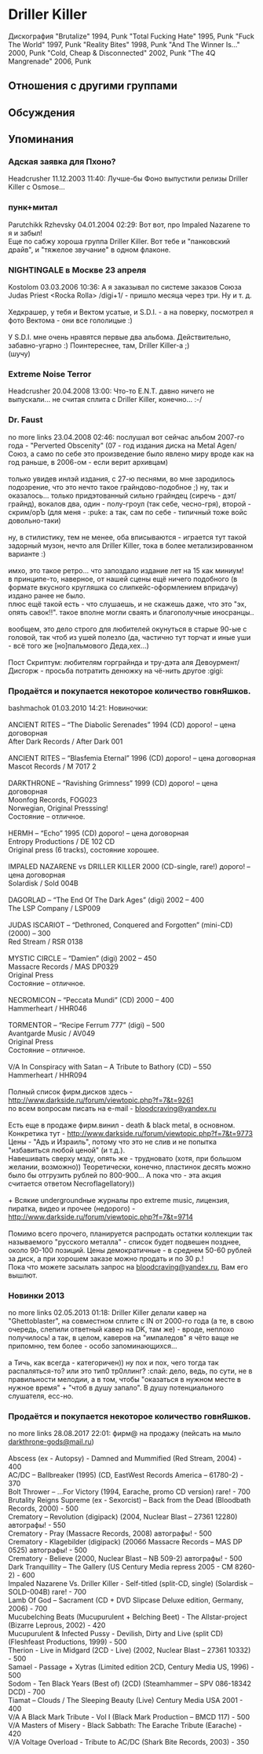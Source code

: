 # Driller Killer

Дискография
"Brutalize" 1994, Punk
"Total Fucking Hate" 1995, Punk
"Fuck The World" 1997, Punk
"Reality Bites" 1998, Punk
"And The Winner Is…" 2000, Punk
"Cold, Cheap & Disconnected" 2002, Punk
"The 4Q Mangrenade" 2006, Punk

## Отношения с другими группами


## Обсуждения


## Упоминания

### Адская заявка для Пхоно?

Headcrusher 11.12.2003 11:40:
Лучше-бы Фоно выпустили релизы Driller Killer с Osmose...

### пунк+митал

Parutchikk Rzhevsky 04.01.2004 02:29:
Вот вот, про Impaled Nazarene то я и забыл!<BR>Еще по сабжу хороша группа Driller Killer. Вот тебе и "панковский драйв", и "тяжелое звучание" в одном флаконе.

### NIGHTINGALE в Москве 23 апреля

Kostolom 03.03.2006 10:36:
А я заказывал по системе заказов Союза Judas Priest &lt;Rocka Rolla&gt; /digi+1/ - пришло месяца через три. Ну и т. д.<BR><BR>Хедкрашер, у тебя и Вектом усатые, и S.D.I. - а на поверку, посмотрел я фото Вектома - они все гололицые :)<BR><BR>У S.D.I. мне очень нравятся первые два альбома. Действительно, забавно-угарно :) Поинтереснее, там, Driller Killer-a ;)<BR>(шучу)

### Extreme Noise Terror

Headcrusher 20.04.2008 13:00:
Что-то E.N.T. давно ничего не выпускали... не считая сплита с Driller Killer, конечно... :-/

### Dr. Faust

no more links 23.04.2008 02:46:
послушал вот сейчас альбом 2007-го года - "Perverted Obscenity" (07 - год издания диска на Metal Agen/Союз, а само по себе это произведение было явлено миру вроде как на год раньше, в 2006-ом - если верит архивцам) <BR><BR>только увидев инлэй издания, с 27-ю песнями, во мне зародилось подозрение, что это нечто такое грайндово-подобное ;) ну, так и оказалось... только придэтованный сильно грайндец (сиречь - дэт/грайнд), вокалов два, один - полу-гроул (так себе, чесно-гря), второй - скрим/орЪ (для меня - :puke: а так, сам по себе - типичный тоже войс довольно-таки) <BR><BR>ну, в стилистику, тем не менее, оба вписываются - играется тут такой задорный музон, нечто аля Driller Killer, тока в более метализированном варианте :)<BR><BR>имхо, это такое ретро... что запоздало издание лет на 15 как миниум!   <BR>в принципе-то, наверное, от нашей сцены ещё ничего подобного (в формате вкусного кругляшка со слипкейс-оформлением впридачу) издано ранее не было. <BR>плюс ещё такой есть - что слушаешь, и не скажешь даже, что это "эх, опять савок!!". такое вполне могли сваять и благополучные иносранцы.. <BR><BR>вообщем, это дело строго для любителей окунуться в старые 90-ые с головой, так чтоб из ушей полезло (да, частично тут торчат и иные уши - всё того же [но]пальмового Деда,хех...) <BR><BR>Пост Скриптум: любителям горграйнда и тру-дэта аля Девоурмент/Дисгорж - просьба потратить денюжку на чё-нить другое :gigi:

### Продаётся и покупается некоторое количество говнЯшков.

bashmachok 01.03.2010 14:21:
Новиночки:<BR><BR>ANCIENT RITES – “The Diabolic Serenades” 1994 (CD) дорого! – цена договорная<BR>After Dark Records / After Dark 001<BR><BR>ANCIENT RITES – “Blasfemia Eternal” 1996 (CD) дорого! – цена договорная<BR>Mascot Records / M 7017 2<BR><BR>DARKTHRONE – “Ravishing Grimness” 1999 (CD) дорого! – цена договорная<BR>Moonfog Records, FOG023<BR>Norwegian, Original Presssing!<BR>Состояние – отличное.<BR><BR>HERMH – “Echo” 1995 (CD) дорого! – цена договорная<BR>Entropy Productions / DE 102 CD<BR>Original press (6 tracks), состояние хорошее.<BR><BR>IMPALED NAZARENE vs DRILLER KILLER 2000 (CD-single, rare!) дорого! – цена договорная<BR>Solardisk / Sold 004B<BR><BR>DAGORLAD – “The End Of The Dark Ages” (digi) 2002 – 400<BR>The LSP Company / LSP009<BR><BR>JUDAS ISCARIOT – “Dethroned, Conquered and Forgotten” (mini-CD) (2000) – 300<BR>Red Stream / RSR 0138<BR><BR>MYSTIC CIRCLE – “Damien” (digi) 2002 – 450<BR>Massacre Records / MAS DP0329<BR>Original Press<BR>Состояние – отличное.<BR><BR>NECROMICON – “Peccata Mundi” (CD) 2000 – 400<BR>Hammerheart / HHR046<BR><BR>TORMENTOR – “Recipe Ferrum 777” (digi) – 500<BR>Avantgarde Music / AV049<BR>Original Press<BR>Состояние – отличное.<BR><BR>V/A In Conspiracy with Satan – A Tribute to Bathory (CD) – 550<BR>Hammerheart / HHR094<BR><BR>Полный список фирм.дисков здесь - <A HREF="http://www.darkside.ru/forum/viewtopic.php?f=7&t=9261" TARGET="_blank">http://www.darkside.ru/forum/viewtopic.php?f=7&t=9261</A><BR>по всем вопросам писать на e-mail - bloodcraving@yandex.ru<BR><BR>Есть еще в продаже фирм.винил - death & black metal, в основном. Конкретика тут - <A HREF="http://www.darkside.ru/forum/viewtopic.php?f=7&t=9773" TARGET="_blank">http://www.darkside.ru/forum/viewtopic.php?f=7&t=9773</A><BR>Цены - "Адъ и Израиль", потому что это не слив и не попытка "избавиться любой ценой" (и т.д.).<BR>Навешивать сверху мзду, опять же - трудновато (хотя, при большом желании, возможно)) Теоретически, конечно, пластинок десять можно было бы отгрузить рублей по 800-900... А пока что - эта акция считается ответом Necroflagellatorу))<BR><BR>+ Всякие undergroundные журналы про extreme music, лицензия, пиратка, видео и прочее (недорого) - <A HREF="http://www.darkside.ru/forum/viewtopic.php?f=7&t=9714" TARGET="_blank">http://www.darkside.ru/forum/viewtopic.php?f=7&t=9714</A><BR><BR>Помимо всего прочего, планируется распродать остатки коллекции так называемого "русского металла" - список будет подвешен позднее, около 90-100 позиций. Цены демократичные - в среднем 50-60 рублей за диск, а при хорошем заказе можно продать и по 30 р.! <BR>Пока что можете засылать запрос на bloodcraving@yandex.ru, Вам его вышлют. 

### Новинки 2013

no more links 02.05.2013 01:18:
Driller Killer делали кавер на "Ghettoblaster", на совместном сплите с IN от 2000-го года (а те, в свою очередь, слепили ответный кавер на DK, там же) - вроде, неплохо получилось! а так, в целом, каверов на "импаледов" я чёто ваще не припомню, тем более - особо запоминающихся...<BR><BR>а Тичь, как всегда - категоричен)) ну пох и пох, чего тогда так распаляться-то? или это тип0 тр0ллинг? :спай: дело, ведь, по сути, не в правильности мелодии, а в том, чтобы "оказаться в нужном месте в нужное время" + "чтоб в душу запало". В душу потенциального слушателя, есс-но.   

### Продаётся и покупается некоторое количество говнЯшков.

no more links 28.08.2017 22:01:
фирм@ на продажу (пейсать на мыло darkthrone-gods@mail.ru)<BR><BR>Abscess (ex - Autopsy) - Damned and Mummified (Red Stream, 2004) - 400<BR>AC/DC – Ballbreaker (1995) (CD, EastWest Records America &#8206;– 61780-2) - 370<BR>Bolt Thrower &#8206;– ...For Victory (1994, Earache, promo CD version) rare! - 700<BR>Brutality Reigns Supreme (ex - Sexorcist) &#8206;– Back from the Dead (Bloodbath Records, 2000) - 500<BR>Crematory &#8206;– Revolution (digipack) (2004, Nuclear Blast &#8206;– 27361 12280) автографы! - 550<BR>Crematory - Pray (Massacre Records, 2008) автографы! - 500<BR>Crematory - Klagebilder (digipack) (2006б Massacre Records &#8206;– MAS DP 0525) автографы! - 500<BR>Crematory - Believe (2000, Nuclear Blast &#8206;– NB 509-2) автографы! - 500<BR>Dark Tranquillity &#8206;– The Gallery (US Century Media repress 2005 - CM 8260-2) - 600<BR>Impaled Nazarene Vs. Driller Killer - Self-titled (split-CD, single) (Solardisk &#8206;– SOLD-004B) rare! - 700<BR>Lamb Of God &#8206;– Sacrament (CD + DVD Slipcase Deluxe edition, Germany, 2006) - 700<BR>Mucubelching Beats (Mucupurulent + Belching Beet) - The Allstar-project (Bizarre Leprous, 2002) - 420<BR>Mucupurulent & Infected Pussy - Devilish, Dirty and Live (split CD) (Fleshfeast Productions, 1999) - 500<BR>Therion - Live in Midgard (2CD - Live) (2002, Nuclear Blast &#8206;– 27361 10332) - 500<BR>Samael - Passage + Xytras (Limited edition 2CD, Century Media US, 1996) - 500<BR>Sodom - Ten Black Years (Best of) (2CD) (Steamhammer &#8206;– SPV 086-18342 DCD) - 700<BR>Tiamat &#8206;– Clouds / The Sleeping Beauty (Live) Century Media USA 2001 - 400<BR>V/A A Black Mark Tribute - Vol I (Black Mark Production &#8206;– BMCD 117) - 500<BR>V/A Masters of Misery - Black Sabbath: The Earache Tribute (Earache) - 420<BR>V/A Voltage Overload - Tribute to AC/DC (Shark Bite Records, 2003) - 350

